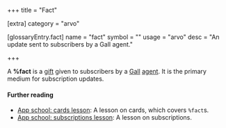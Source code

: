 +++
title = "Fact"

[extra]
category = "arvo"

[glossaryEntry.fact]
name = "fact"
symbol = ""
usage = "arvo"
desc = "An update sent to subscribers by a Gall agent."

+++

A **%fact** is a [gift](/reference/glossary/gift) given to subscribers by a
[Gall](/reference/glossary/gall) [agent](/reference/glossary/agent). It is the
primary medium for subscription updates.

#### Further reading

- [App school: cards lesson](/guides/core/app-school/5-cards): A lesson on cards,
  which covers `%fact`s.
- [App school: subscriptions lesson](/guides/core/app-school/8-subscriptions): A lesson on
  subscriptions.
